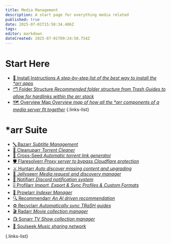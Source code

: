 ```yaml
---
title: Media Management
description: A start page for everything media related
published: true
date: 2025-07-01T15:58:34.406Z
tags: 
editor: markdown
dateCreated: 2025-07-01T09:24:50.754Z
---
```


# Start Here
- [📄 Install Instructions *A step-by-step list of the best way to install the \*arr apps*](/InstallInstructions)
- [🗂️ Folder Structure *Recommended folder structure from Trash Guides to allow for hardlinks within the arr stack*](/Folder-Structure)
- [🗺️ Overview Map *Overview map of how all the \*arr components of a media server fit together*](/OverviewMap)
{.links-list}

# \*arr Suite

- [🔤 Bazarr *Subtitle Management*](/bazarr)
- [🧹 Cleanuparr *Torrent Cleaner*](/cleanuparr)
- [🌱 Cross-Seed *Automatic torrent link generator*](/crossseed)
- [🛡️ Flaresolverr *Proxy server to bypass Cloudflare protection*](/Flaresolverr)
- [⚔️ Huntarr *Auto discover missing content and upgrading*](/huntarr)
- [🪼 Jellyseerr *Media request and discovery manager*](/Jellyseerr)
- [🔔 Notifiarr *Discord notification system*](/notifiarr)
- [🎚️ Profilarr *Import, Export & Sync Profiles & Custom Formats*](/profilarr)
- [🐯 Prowlarr *Indexer Manager*](/Prowlarr)
- [🔍 Recommendarr *An AI driven recommendation*](/recommendarr)
- [♻️ Recyclarr *Automatically sync TRaSH guides*](/Recyclarr)
- [🎬 Radarr *Movie collection manager*](/radarr)
- [📺 Sonarr *TV Show collection manager*](/Sonarr)
- [🎵 Soulseek *Music sharing network*](/soulseek)


{.links-list}